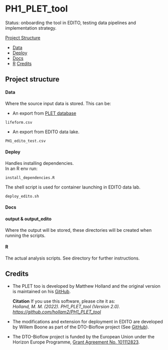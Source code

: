 # PH1_PLET_tool
Status: onboarding the tool in EDITO, testing data pipelines and implementation strategy.

[Project Structure](https://github.com/willem0boone/EDITO_PH1/tree/main?tab=readme-ov-file#project-structure) 
- [Data](https://github.com/willem0boone/EDITO_PH1/tree/main?tab=readme-ov-file#data)
- [Deploy](https://github.com/willem0boone/EDITO_PH1/tree/main?tab=readme-ov-file#deploy)
- [Docs](https://github.com/willem0boone/EDITO_PH1/tree/main?tab=readme-ov-file#docs)
- [R](https://github.com/willem0boone/EDITO_PH1/tree/main?tab=readme-ov-file#r)
[Credits](https://github.com/willem0boone/EDITO_PH1/tree/main?tab=readme-ov-file#credits)

## Project structure

#### Data
Where the source input data is stored. This can be:
- An export from [PLET database](https://www.dassh.ac.uk/lifeforms/)

```
lifeform.csv
```

- An export from EDITO data lake. 
```
PH1_edito_test.csv
```

#### Deploy
Handles installing dependencies. 
<br>
In an R env run: 
```
install_dependencies.R
```
The shell script is used for container launching in EDITO data lab.
```
deploy_edito.sh
```


#### Docs

#### output & output_edito
Where the output will be stored, these directories will be created when running the scripts.

#### R
The actual analysis scripts. See directory for further instructions.


## Credits
- The PLET too is developed by Matthew Holland and the original version is maintained on his [GitHub](https://github.com/hollam2/PH1_PLET_tool).

	**Citation**
	If you use this software, please cite it as:<br>
	*Holland, M. M. (2022). PH1_PLET_tool (Version 2.0). https://github.com/hollam2/PH1_PLET_tool*

- The modifications and extension for deployment in EDITO are developed by Willem Boone as part of the DTO-Bioflow project (See [GitHub](https://github.com/willem0boone/EDITO_PH1)).

- The DTO-Bioflow project is funded by the European Union under the Horizon Europe Programme, [Grant Agreement No. 101112823](https://cordis.europa.eu/project/id/101112823/results).